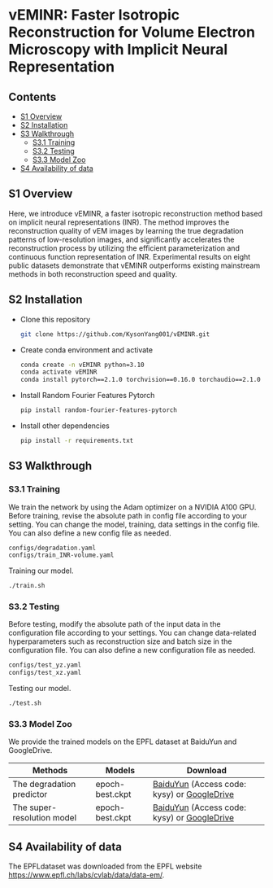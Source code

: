 # vEMINR: Faster Isotropic Reconstruction for Volume Electron Microscopy with Implicit Neural Representation

## Contents
- [S1 Overview](#s1-overview)
- [S2 Installation](#s2-installation)
- [S3 Walkthrough](#s3-walkthrough)
  - [S3.1 Training](#s31-training)
  - [S3.2 Testing](#s32-testing)
  - [S3.3 Model Zoo](#s33-model-zoo)
- [S4 Availability of data](#s4-availability-of-data)

## S1 Overview
Here, we introduce vEMINR, a faster isotropic reconstruction method based on implicit neural representations (INR). 
The method improves the reconstruction quality of vEM images by learning the true degradation patterns of low-resolution images, 
and significantly accelerates the reconstruction process by utilizing the efficient parameterization and continuous function representation of INR. 
Experimental results on eight public datasets demonstrate that vEMINR outperforms existing mainstream methods in both reconstruction speed and quality.

## S2 Installation
- Clone this repository
  ```bash
  git clone https://github.com/KysonYang001/vEMINR.git
  ```
- Create conda environment and activate
  ```bash
  conda create -n vEMINR python=3.10
  conda activate vEMINR
  conda install pytorch==2.1.0 torchvision==0.16.0 torchaudio==2.1.0 pytorch-cuda=12.1 -c pytorch -c nvidia
  ```
- Install Random Fourier Features Pytorch
  ```bash
  pip install random-fourier-features-pytorch
  ```

- Install other dependencies
  ```bash
  pip install -r requirements.txt
  ```

## S3 Walkthrough

### S3.1 Training
We train the network by using the Adam optimizer on a NVIDIA A100 GPU. <br>
Before training, revise the absolute path in config file according to your setting.
You can change the model, training, data settings in the config file. You can also define a new config file as needed.
  
  ```bash
  configs/degradation.yaml
  configs/train_INR-volume.yaml
  ```

Training our model.
  ```bash
 ./train.sh
  ```

### S3.2 Testing
Before testing, modify the absolute path of the input data in the configuration file according to your settings.
You can change data-related hyperparameters such as reconstruction size and batch size in the configuration file. You can also define a new configuration file as needed.
  
  ```bash
  configs/test_yz.yaml
  configs/test_xz.yaml
  ```
Testing our model.
  ```bash
 ./test.sh
  ```

### S3.3 Model Zoo

We provide the trained models on the EPFL dataset at BaiduYun and GoogleDrive.

| Methods         | Models                     | Download                                                                 |
|-----------------|----------------------------|--------------------------------------------------------------------------|
| The degradation predictor    | epoch-best.ckpt   | [BaiduYun](https://pan.baidu.com/s/1KWFARNWuFXW2pCrpuxt20g?) (Access code: kysy) or [GoogleDrive](https://drive.google.com/file/d/1mAv4LlfPImMc_G9I5fvPdvT9lvrBQQ-e/view?usp=sharing) |
| The super-resolution model    | epoch-best.ckpt   | [BaiduYun](https://pan.baidu.com/s/1KWFARNWuFXW2pCrpuxt20g?) (Access code: kysy) or [GoogleDrive](https://drive.google.com/file/d/1mAv4LlfPImMc_G9I5fvPdvT9lvrBQQ-e/view?usp=sharing) |

## S4 Availability of data
The EPFLdataset was downloaded from the EPFL website https://www.epfl.ch/labs/cvlab/data/data-em/.
<br>




